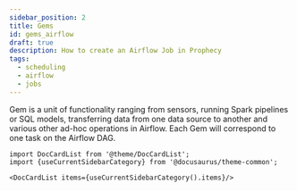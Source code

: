 ```yaml
---
sidebar_position: 2
title: Gems
id: gems_airflow
draft: true
description: How to create an Airflow Job in Prophecy
tags:
  - scheduling
  - airflow
  - jobs
---
```


Gem is a unit of functionality ranging from sensors, running Spark pipelines or SQL models, transferring data from one data source to another and various other ad-hoc operations in Airflow.
Each Gem will correspond to one task on the Airflow DAG.

```mdx-code-block
import DocCardList from '@theme/DocCardList';
import {useCurrentSidebarCategory} from '@docusaurus/theme-common';

<DocCardList items={useCurrentSidebarCategory().items}/>
```
